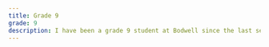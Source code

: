 ```yaml
---
title: Grade 9
grade: 9
description: I have been a grade 9 student at Bodwell since the last semester was done. As I upgraded my grade, I wanted to write more descriptive expressions and improve my English skill. In this section, I want to record my Desgin Class's activities, not just explain what I have done until now. So you will be able to see the parts ordered by the date.
---
```


